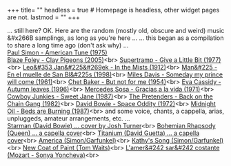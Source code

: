 +++
title= ""
headless = true  # Homepage is headless, other widget pages are not.
lastmod = ""
+++

... still here?  OK. Here are the random (mostly old, obscure and weird) music &#x266B samplings, as long as you're here ...
... this began as a compilation to share a long time ago (don't ask why) ...<br>
[Paul Simon - American Tune (1975)](https://www.youtube.com/watch?v=AE3kKUEY5WU)<br>
[Blaze Foley - Clay Pigeons (2005)](https://www.youtube.com/watch?v=KB_2CUj3y6Y")<br>
[Supertramp - Give a Little Bit (1977)](https://www.youtube.com/watch?v=wptWEHGPhOk")<br>
[Leo&#353 Jan&#225&#269ek - In the Mists (1912)](https://www.youtube.com/watch?v=_lFekGwREs4")<br>
[Man&#225 - En el muelle de San Bl&#225s (1998)](https://www.youtube.com/watch?v=teprNzF6J1I")<br>
[Miles Davis - Someday my prince will come (1961)](https://www.youtube.com/watch?v=Lo18F5ObPng")<br>
[Chet Baker - But not for me (1954)](https://www.youtube.com/watch?v=R_f_mMJAezM")<br>
[Eva Cassidy - Autumn leaves (1996)](https://www.youtube.com/watch?v=xXBNlApwh0c")<br>
[Mercedes Sosa - Gracias a la vida (1971)](https://www.youtube.com/watch?v=cIrGQD84F1g")<br>
[Cowboy Junkies - Sweet Jane (1987)](https://www.youtube.com/watch?v=BHRFZFmEq9o")<br>
[The Pretenders - Back on the Chain Gang (1982)](https://www.youtube.com/watch?v=CK3uf5V0pDA&")<br>
[David Bowie - Space Oddity (1972)](https://www.youtube.com/watch?v=iYYRH4apXDo")<br>
[Midnight Oil - Beds are Burning (1987)](https://www.youtube.com/watch?v=ejorQVy3m8E")<br>
and some voice, chants, a cappella, arias, unpluggeds, amateur arrangements, etc. ...<br>
[Starman (David Bowie) ... cover by Josh Turner](https://www.youtube.com/watch?v=dxI7QfoCO3s")<br>
[Bohemian Rhapsody (Queen) ... a capella cover](https://www.youtube.com/watch?v=I7v5gpWe8ds")<br>
[Titanium (David Guetta) ... a capella cover](https://www.youtube.com/watch?v=11Y6Tqw17BM")<br>
[America (Simon/Garfunkel)](https://www.youtube.com/watch?v=sFAoWwUwknc")<br>
[Kathy's Song (Simon/Garfunkel)](https://www.youtube.com/watch?v=fXZyDtzDJMY")<br>
[New Coat of Paint (Tom Waits)](https://www.youtube.com/watch?v=mpUa2a5Kg3A")<br>
[L'amer&#242 sar&#242 costante (Mozart - Sonya Yoncheva)](https://www.youtube.com/watch?v=KvMfBcai6DA")<br>


